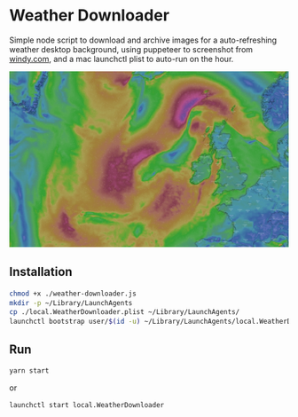 # Weather Downloader
Simple node script to download and archive images for a auto-refreshing weather desktop background, using puppeteer to screenshot from [windy.com](windy.com), and a mac launchctl plist to auto-run on the hour.

![weather screenshot](./screenshot.png)

## Installation
```bash
chmod +x ./weather-downloader.js
mkdir -p ~/Library/LaunchAgents
cp ./local.WeatherDownloader.plist ~/Library/LaunchAgents/
launchctl bootstrap user/$(id -u) ~/Library/LaunchAgents/local.WeatherDownloader.plist


```

## Run
```bash
yarn start
``` 
or
```bash
launchctl start local.WeatherDownloader
```